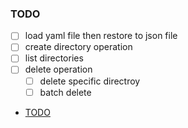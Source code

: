 ### TODO
- [ ] load yaml file then restore to json file
- [ ] create directory operation
- [ ] list directories
- [ ] delete operation
  - [ ] delete specific directroy
  - [ ] batch delete

- [TODO](#todo)